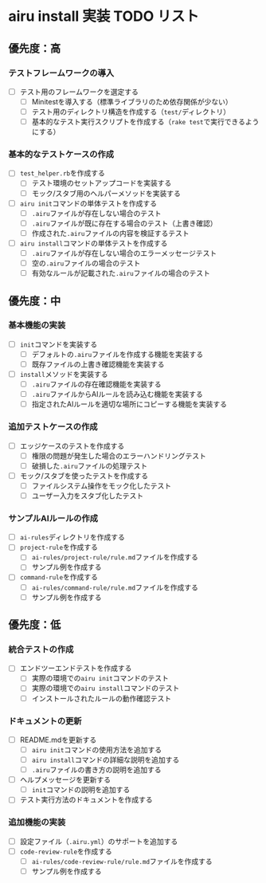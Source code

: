 # airu install 実装 TODO リスト

## 優先度：高

### テストフレームワークの導入
- [ ] テスト用のフレームワークを選定する
  - [ ] Minitestを導入する（標準ライブラリのため依存関係が少ない）
  - [ ] テスト用のディレクトリ構造を作成する（`test/`ディレクトリ）
  - [ ] 基本的なテスト実行スクリプトを作成する（`rake test`で実行できるようにする）

### 基本的なテストケースの作成
- [ ] `test_helper.rb`を作成する
  - [ ] テスト環境のセットアップコードを実装する
  - [ ] モック/スタブ用のヘルパーメソッドを実装する
- [ ] `airu init`コマンドの単体テストを作成する
  - [ ] `.airu`ファイルが存在しない場合のテスト
  - [ ] `.airu`ファイルが既に存在する場合のテスト（上書き確認）
  - [ ] 作成された`.airu`ファイルの内容を検証するテスト
- [ ] `airu install`コマンドの単体テストを作成する
  - [ ] `.airu`ファイルが存在しない場合のエラーメッセージテスト
  - [ ] 空の`.airu`ファイルの場合のテスト
  - [ ] 有効なルールが記載された`.airu`ファイルの場合のテスト

## 優先度：中

### 基本機能の実装
- [ ] `init`コマンドを実装する
  - [ ] デフォルトの`.airu`ファイルを作成する機能を実装する
  - [ ] 既存ファイルの上書き確認機能を実装する
- [ ] `install`メソッドを実装する
  - [ ] `.airu`ファイルの存在確認機能を実装する
  - [ ] `.airu`ファイルからAIルールを読み込む機能を実装する
  - [ ] 指定されたAIルールを適切な場所にコピーする機能を実装する

### 追加テストケースの作成
- [ ] エッジケースのテストを作成する
  - [ ] 権限の問題が発生した場合のエラーハンドリングテスト
  - [ ] 破損した`.airu`ファイルの処理テスト
- [ ] モック/スタブを使ったテストを作成する
  - [ ] ファイルシステム操作をモック化したテスト
  - [ ] ユーザー入力をスタブ化したテスト

### サンプルAIルールの作成
- [ ] `ai-rules`ディレクトリを作成する
- [ ] `project-rule`を作成する
  - [ ] `ai-rules/project-rule/rule.md`ファイルを作成する
  - [ ] サンプル例を作成する
- [ ] `command-rule`を作成する
  - [ ] `ai-rules/command-rule/rule.md`ファイルを作成する
  - [ ] サンプル例を作成する

## 優先度：低

### 統合テストの作成
- [ ] エンドツーエンドテストを作成する
  - [ ] 実際の環境での`airu init`コマンドのテスト
  - [ ] 実際の環境での`airu install`コマンドのテスト
  - [ ] インストールされたルールの動作確認テスト

### ドキュメントの更新
- [ ] README.mdを更新する
  - [ ] `airu init`コマンドの使用方法を追加する
  - [ ] `airu install`コマンドの詳細な説明を追加する
  - [ ] `.airu`ファイルの書き方の説明を追加する
- [ ] ヘルプメッセージを更新する
  - [ ] `init`コマンドの説明を追加する
- [ ] テスト実行方法のドキュメントを作成する

### 追加機能の実装
- [ ] 設定ファイル（`.airu.yml`）のサポートを追加する
- [ ] `code-review-rule`を作成する
  - [ ] `ai-rules/code-review-rule/rule.md`ファイルを作成する
  - [ ] サンプル例を作成する 
